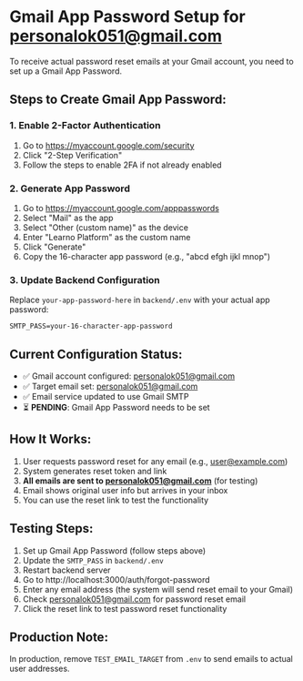 # Gmail App Password Setup for personalok051@gmail.com

To receive actual password reset emails at your Gmail account, you need to set up a Gmail App Password.

## Steps to Create Gmail App Password:

### 1. Enable 2-Factor Authentication
1. Go to https://myaccount.google.com/security
2. Click "2-Step Verification" 
3. Follow the steps to enable 2FA if not already enabled

### 2. Generate App Password
1. Go to https://myaccount.google.com/apppasswords
2. Select "Mail" as the app
3. Select "Other (custom name)" as the device
4. Enter "Learno Platform" as the custom name
5. Click "Generate"
6. Copy the 16-character app password (e.g., "abcd efgh ijkl mnop")

### 3. Update Backend Configuration
Replace `your-app-password-here` in `backend/.env` with your actual app password:

```env
SMTP_PASS=your-16-character-app-password
```

## Current Configuration Status:
- ✅ Gmail account configured: personalok051@gmail.com
- ✅ Target email set: personalok051@gmail.com  
- ✅ Email service updated to use Gmail SMTP
- ⏳ **PENDING**: Gmail App Password needs to be set

## How It Works:
1. User requests password reset for any email (e.g., user@example.com)
2. System generates reset token and link
3. **All emails are sent to personalok051@gmail.com** (for testing)
4. Email shows original user info but arrives in your inbox
5. You can use the reset link to test the functionality

## Testing Steps:
1. Set up Gmail App Password (follow steps above)
2. Update the `SMTP_PASS` in `backend/.env`
3. Restart backend server
4. Go to http://localhost:3000/auth/forgot-password
5. Enter any email address (the system will send reset email to your Gmail)
6. Check personalok051@gmail.com for password reset email
7. Click the reset link to test password reset functionality

## Production Note:
In production, remove `TEST_EMAIL_TARGET` from `.env` to send emails to actual user addresses.